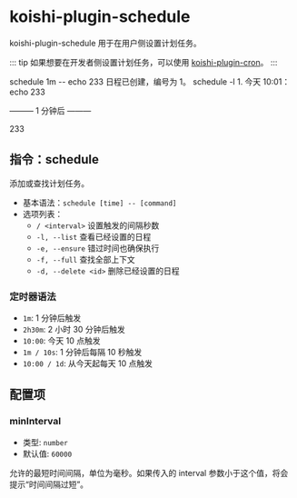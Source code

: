 # koishi-plugin-schedule

koishi-plugin-schedule 用于在用户侧设置计划任务。

::: tip
如果想要在开发者侧设置计划任务，可以使用 [koishi-plugin-cron](https://cron.koishi.chat)。
:::

<chat-panel>
<chat-message nickname="Alice">schedule 1m -- echo 233</chat-message>
<chat-message nickname="Koishi">日程已创建，编号为 1。</chat-message>
<chat-message nickname="Alice">schedule -l</chat-message>
<chat-message nickname="Koishi">1. 今天 10:01：echo 233</chat-message>
<p>——— 1 分钟后 ———</p>
<chat-message nickname="Koishi">233</chat-message>
</chat-panel>

## 指令：schedule

添加或查找计划任务。

- 基本语法：`schedule [time] -- [command]`
- 选项列表：
  - `/ <interval>` 设置触发的间隔秒数
  - `-l, --list` 查看已经设置的日程
  - `-e, --ensure` 错过时间也确保执行
  - `-f, --full` 查找全部上下文
  - `-d, --delete <id>` 删除已经设置的日程

### 定时器语法

- `1m`: 1 分钟后触发
- `2h30m`: 2 小时 30 分钟后触发
- `10:00`: 今天 10 点触发
- `1m / 10s`: 1 分钟后每隔 10 秒触发
- `10:00 / 1d`: 从今天起每天 10 点触发

## 配置项

### minInterval

- 类型: `number`
- 默认值: `60000`

允许的最短时间间隔，单位为毫秒。如果传入的 interval 参数小于这个值，将会提示“时间间隔过短”。
